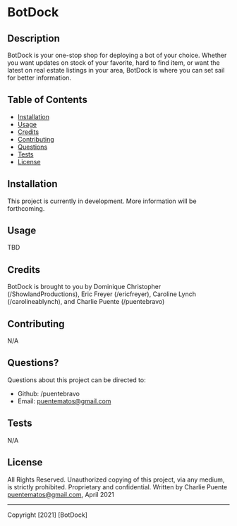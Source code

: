 # BotDock

## Description

BotDock is your one-stop shop for deploying a bot of your choice. Whether you want updates on stock of your favorite, hard to find item, or want the latest on real estate listings in your area, BotDock is where you can set sail for better information.

## Table of Contents

- [Installation](#installation)
- [Usage](#usage)
- [Credits](#credits)
- [Contributing](#contributing)
- [Questions](#questions)
- [Tests](#tests)
- [License](#license)

## Installation

This project is currently in development. More information will be forthcoming.

## Usage

TBD

## Credits

BotDock is brought to you by Dominique Christopher (/ShowlandProductions), Eric Freyer (/ericfreyer), Caroline Lynch (/carolineablynch), and Charlie Puente (/puentebravo)

## Contributing

N/A

## Questions?

Questions about this project can be directed to:

- Github: /puentebravo
- Email: puentematos@gmail.com

## Tests

N/A

## License

All Rights Reserved. Unauthorized copying of this project, via any medium, is strictly prohibited.
Proprietary and confidential.
Written by Charlie Puente <puentematos@gmail.com>, April 2021

---

Copyright [2021] [BotDock]
